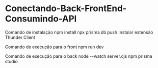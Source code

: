 # Conectando-Back-FrontEnd-Consumindo-API
Comando de instalação 
npm install
npx prisma db push
Instalar extensão Thunder Client

Comando de execução para o front
npm run dev

Comando de execução para o back
node --watch server.cjs
npm prisma studio

